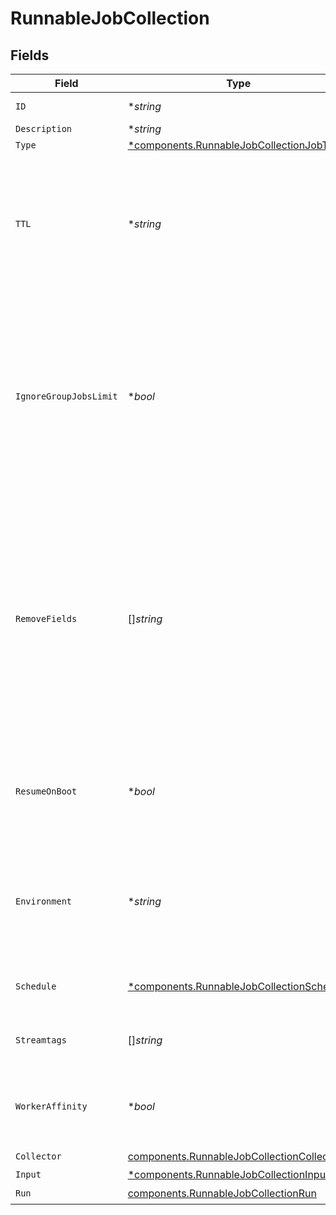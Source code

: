 # RunnableJobCollection


## Fields

| Field                                                                                                                                                                                                    | Type                                                                                                                                                                                                     | Required                                                                                                                                                                                                 | Description                                                                                                                                                                                              |
| -------------------------------------------------------------------------------------------------------------------------------------------------------------------------------------------------------- | -------------------------------------------------------------------------------------------------------------------------------------------------------------------------------------------------------- | -------------------------------------------------------------------------------------------------------------------------------------------------------------------------------------------------------- | -------------------------------------------------------------------------------------------------------------------------------------------------------------------------------------------------------- |
| `ID`                                                                                                                                                                                                     | **string*                                                                                                                                                                                                | :heavy_minus_sign:                                                                                                                                                                                       | Unique ID for this Job                                                                                                                                                                                   |
| `Description`                                                                                                                                                                                            | **string*                                                                                                                                                                                                | :heavy_minus_sign:                                                                                                                                                                                       | N/A                                                                                                                                                                                                      |
| `Type`                                                                                                                                                                                                   | [*components.RunnableJobCollectionJobType](../../models/components/runnablejobcollectionjobtype.md)                                                                                                      | :heavy_minus_sign:                                                                                                                                                                                       | N/A                                                                                                                                                                                                      |
| `TTL`                                                                                                                                                                                                    | **string*                                                                                                                                                                                                | :heavy_minus_sign:                                                                                                                                                                                       | Time to keep the job's artifacts on disk after job completion. This also affects how long a job is listed in the Job Inspector.                                                                          |
| `IgnoreGroupJobsLimit`                                                                                                                                                                                   | **bool*                                                                                                                                                                                                  | :heavy_minus_sign:                                                                                                                                                                                       | When enabled, this job's artifacts are not counted toward the Worker Group's finished job artifacts limit. Artifacts will be removed only after the Collector's configured time to live.                 |
| `RemoveFields`                                                                                                                                                                                           | []*string*                                                                                                                                                                                               | :heavy_minus_sign:                                                                                                                                                                                       | List of fields to remove from Discover results. Wildcards (for example, aws*) are allowed. This is useful when discovery returns sensitive fields that should not be exposed in the Jobs user interface. |
| `ResumeOnBoot`                                                                                                                                                                                           | **bool*                                                                                                                                                                                                  | :heavy_minus_sign:                                                                                                                                                                                       | Resume the ad hoc job if a failure condition causes Stream to restart during job execution                                                                                                               |
| `Environment`                                                                                                                                                                                            | **string*                                                                                                                                                                                                | :heavy_minus_sign:                                                                                                                                                                                       | Optionally, enable this config only on a specified Git branch. If empty, will be enabled everywhere.                                                                                                     |
| `Schedule`                                                                                                                                                                                               | [*components.RunnableJobCollectionSchedule](../../models/components/runnablejobcollectionschedule.md)                                                                                                    | :heavy_minus_sign:                                                                                                                                                                                       | Configuration for a scheduled job                                                                                                                                                                        |
| `Streamtags`                                                                                                                                                                                             | []*string*                                                                                                                                                                                               | :heavy_minus_sign:                                                                                                                                                                                       | Tags for filtering and grouping in @{product}                                                                                                                                                            |
| `WorkerAffinity`                                                                                                                                                                                         | **bool*                                                                                                                                                                                                  | :heavy_minus_sign:                                                                                                                                                                                       | If enabled, tasks are created and run by the same Worker Node                                                                                                                                            |
| `Collector`                                                                                                                                                                                              | [components.RunnableJobCollectionCollector](../../models/components/runnablejobcollectioncollector.md)                                                                                                   | :heavy_check_mark:                                                                                                                                                                                       | N/A                                                                                                                                                                                                      |
| `Input`                                                                                                                                                                                                  | [*components.RunnableJobCollectionInput](../../models/components/runnablejobcollectioninput.md)                                                                                                          | :heavy_minus_sign:                                                                                                                                                                                       | N/A                                                                                                                                                                                                      |
| `Run`                                                                                                                                                                                                    | [components.RunnableJobCollectionRun](../../models/components/runnablejobcollectionrun.md)                                                                                                               | :heavy_check_mark:                                                                                                                                                                                       | N/A                                                                                                                                                                                                      |